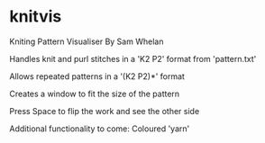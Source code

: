 knitvis
=======

Kniting Pattern Visualiser
By Sam Whelan

Handles knit and purl stitches in a 'K2 P2' format from 'pattern.txt'

Allows repeated patterns in a '(K2 P2)*' format

Creates a window to fit the size of the pattern

Press Space to flip the work and see the other side


Additional functionality to come:
Coloured 'yarn'
